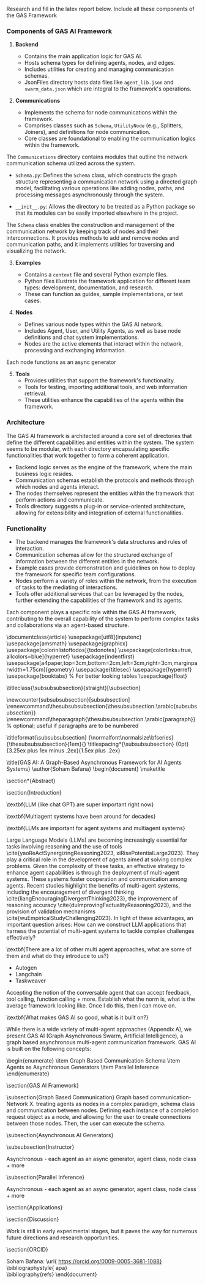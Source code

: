Research and fill in the latex report below. Include all these components of the GAS Framework

### Components of GAS AI Framework

1. **Backend**
    - Contains the main application logic for GAS AI.
    - Hosts schema types for defining agents, nodes, and edges.
    - Includes utilities for creating and managing communication schemas.
    - JsonFiles directory hosts data files like `agent_lib.json` and `swarm_data.json` which are integral to the framework's operations.

2. **Communications**
    - Implements the schema for node communications within the framework.
    - Comprises classes such as `Schema`, `UtilityNode` (e.g., Splitters, Joiners), and definitions for node communication.
    - Core classes are foundational to enabling the communication logics within the framework.


The `Communications` directory contains modules that outline the network communication schema utilized across the system.

- `Schema.py`: Defines the `Schema` class, which constructs the graph structure representing a communication network using a directed graph model, facilitating various operations like adding nodes, paths, and processing messages asynchronously through the system.

- `__init__.py`: Allows the directory to be treated as a Python package so that its modules can be easily imported elsewhere in the project.

The `Schema` class enables the construction and management of the communication network by keeping track of nodes and their interconnections. It provides methods to add and remove nodes and communication paths, and it implements utilities for traversing and visualizing the network.


3. **Examples**
    - Contains a `context` file and several Python example files.
    - Python files illustrate the framework application for different team types: development, documentation, and research.
    - These can function as guides, sample implementations, or test cases.

4. **Nodes**
    - Defines various node types within the GAS AI network.
    - Includes Agent, User, and Utility Agents, as well as base node definitions and chat system implementations.
    - Nodes are the active elements that interact within the network, processing and exchanging information.

Each node functions as an async generator

5. **Tools**
    - Provides utilities that support the framework's functionality.
    - Tools for testing, importing additional tools, and web information retrieval.
    - These utilities enhance the capabilities of the agents within the framework.

### Architecture

The GAS AI framework is architected around a core set of directories that define the different capabilities and entities within the system. The system seems to be modular, with each directory encapsulating specific functionalities that work together to form a coherent application.

- Backend logic serves as the engine of the framework, where the main business logic resides.
- Communication schemas establish the protocols and methods through which nodes and agents interact.
- The nodes themselves represent the entities within the framework that perform actions and communicate.
- Tools directory suggests a plug-in or service-oriented architecture, allowing for extensibility and integration of external functionalities.

### Functionality

- The backend manages the framework's data structures and rules of interaction.
- Communication schemas allow for the structured exchange of information between the different entities in the network.
- Example cases provide demonstration and guidelines on how to deploy the framework for specific team configurations.
- Nodes perform a variety of roles within the network, from the execution of tasks to the mediating of interactions.
- Tools offer additional services that can be leveraged by the nodes, further extending the capabilities of the framework and its agents.

Each component plays a specific role within the GAS AI framework, contributing to the overall capability of the system to perform complex tasks and collaborations via an agent-based structure.


\documentclass{article}
\usepackage[utf8]{inputenc}
\usepackage{amsmath}
\usepackage{graphicx}
\usepackage[colorinlistoftodos]{todonotes}
\usepackage[colorlinks=true, allcolors=blue]{hyperref}
\usepackage{indentfirst}
\usepackage[a4paper,top=3cm,bottom=2cm,left=3cm,right=3cm,marginparwidth=1.75cm]{geometry} 
\usepackage{titlesec}
\usepackage{hyperref}
\usepackage{booktabs} % For better looking tables
\usepackage{float}


\titleclass{\subsubsubsection}{straight}[\subsection]

\newcounter{subsubsubsection}[subsubsection]
\renewcommand\thesubsubsubsection{\thesubsubsection.\arabic{subsubsubsection}}
\renewcommand\theparagraph{\thesubsubsubsection.\arabic{paragraph}} % optional; useful if paragraphs are to be numbered

\titleformat{\subsubsubsection}
  {\normalfont\normalsize\bfseries}{\thesubsubsubsection}{1em}{}
\titlespacing*{\subsubsubsection}
{0pt}{3.25ex plus 1ex minus .2ex}{1.5ex plus .2ex}

\title{GAS AI: A Graph-Based Asynchronous Framework for AI Agents Systems}
\author{Soham Bafana}
\begin{document}
\maketitle


\section*{Abstract}

\section{Introduction}

\textbf{LLM (like chat GPT) are super important right now}

\textbf{Multiagent systems have been around for decades}

\textbf{LLMs are important for agent systems and multiagent systems}

Large Language Models (LLMs) are becoming increasingly essential for tasks involving reasoning and the use of tools \cite{yaoReActSynergizingReasoning2023, xiRisePotentialLarge2023}. They play a critical role in the development of agents aimed at solving complex problems. Given the complexity of these tasks, an effective strategy to enhance agent capabilities is through the deployment of multi-agent systems. These systems foster cooperation and communication among agents. Recent studies highlight the benefits of multi-agent systems, including the encouragement of divergent thinking \cite{liangEncouragingDivergentThinking2023}, the improvement of reasoning accuracy \cite{duImprovingFactualityReasoning2023}, and the provision of validation mechanisms \cite{wuEmpiricalStudyChallenging2023}. In light of these advantages, an important question arises: How can we construct LLM applications that harness the potential of multi-agent systems to tackle complex challenges effectively?

\textbf{There are a lot of other multi agent approaches, what are some of them and what do they introduce to us?}

- Autogen
- Langchain
- Taskweaver

Accepting the notion of the conversable agent that can accept feedback, tool calling, function calling + more.  Establish what the norm is, what is the average framework looking like. Once I do this, then I can move on.

\textbf{What makes GAS AI so good, what is it built on?}

While there is a wide variety of multi-agent approaches (Appendix A), we present GAS AI (Graph Asynchronous Swarm, Artificial Intelligence), a graph based asynchronous multi-agent communication framework. GAS AI is built on the following concepts: 

\begin{enumerate}
    \item Graph Based Communication Schema 
    \item Agents as Asynchronous Generators
    \item Parallel Inference
\end{enumerate}

\section{GAS AI Framework}

\subsection{Graph Based Communication}
Graph based communication- Network X. treating agents as nodes in a complex paradigm, schema class and communication between nodes. Defining each instance of a completion request object as a node, and allowing for the user to create connections between those nodes. Then, the user can execute the schema. 

\subsection{Asynchronous AI Generators}



\subsubsection{Instructor}


Asynchronous - each agent as an async generator, agent class, node class + more

\subsection{Parallel Inference}

Asynchronous - each agent as an async generator, agent class, node class + more

\section{Applications}

\section{Discussion}


Work is still in early experimental stages, but it paves the way for numerous future directions and research opportunities. 



\section{ORCID}

Soham Bafana: \url{ https://orcid.org/0009-0005-3681-1088}
\bibliographystyle{	apa}    
\bibliography{refs}
\end{document}